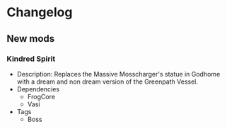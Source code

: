 # Changelog


## New mods

### Kindred Spirit

- Description: Replaces the Massive Mosscharger&#x27;s statue in Godhome with a dream and non dream version of the Greenpath Vessel.
- Dependencies
  + FrogCore
  + Vasi
- Tags
  + Boss

